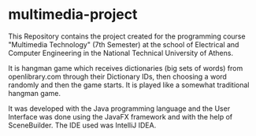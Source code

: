 # multimedia-project
This Repository contains the project created for the programming course "Multimedia Technology" (7th Semester) at the school of Electrical and Computer Engineering in the National Technical University of Athens.

It is hangman game which receives dictionaries (big sets of words) from openlibrary.com through their Dictionary IDs, then choosing a word randomly and then the game starts. It is played like a somewhat traditional hangman game.

It was developed with the Java programming language and the User Interface was done using the JavaFX framework and with the help of SceneBuilder. The IDE used was IntelliJ IDEA.